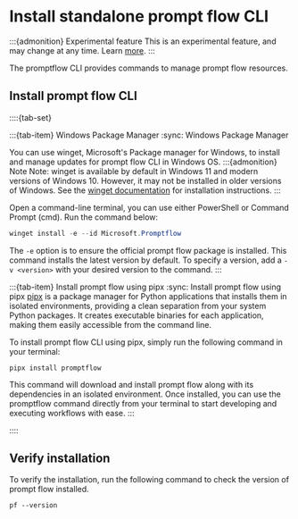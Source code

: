 # Install standalone prompt flow CLI

:::{admonition} Experimental feature
This is an experimental feature, and may change at any time. Learn [more](../faq.md#stable-vs-experimental).
:::

The promptflow CLI provides commands to manage prompt flow resources.


## Install prompt flow CLI

::::{tab-set}

:::{tab-item} Windows Package Manager
:sync: Windows Package Manager

You can use winget, Microsoft's Package manager for Windows, to install and manage updates for prompt flow CLI in Windows OS.
:::{admonition} Note
Note: winget is available by default in Windows 11 and modern versions of Windows 10. However, it may not be installed 
in older versions of Windows. See the [winget documentation](https://learn.microsoft.com/en-us/windows/package-manager/winget/) for installation instructions.
:::

Open a command-line terminal, you can use either PowerShell or Command Prompt (cmd). Run the command below:
```Powershell
winget install -e --id Microsoft.Promptflow
```
The `-e` option is to ensure the official prompt flow package is installed. This command installs the latest version 
by default. To specify a version, add a `-v <version>` with your desired version to the command.
:::

:::{tab-item} Install prompt flow using pipx
:sync: Install prompt flow using pipx
[pipx](https://pipx.pypa.io/stable/)  is a package manager for Python applications that installs them in isolated environments, 
providing a clean separation from your system Python packages. It creates executable binaries for each application, making them easily accessible from the command line.

To install prompt flow CLI using pipx, simply run the following command in your terminal:
```shell
pipx install promptflow
```
This command will download and install prompt flow along with its dependencies in an isolated environment. Once installed, you can use the promptflow command directly 
from your terminal to start developing and executing workflows with ease.
:::

::::

## Verify installation
To verify the installation, run the following command to check the version of prompt flow installed.

```shell
pf --version
```